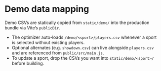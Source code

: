 # Demo data mapping

Demo CSVs are statically copied from `static/demo/` into the production bundle via Vite’s `publicDir`.

- The optimizer auto-loads `/demo/<sport>/players.csv` whenever a sport is selected without existing players.
- Optional alternates (e.g. `showdown.csv`) can live alongside `players.csv` and are referenced from `public/src/main.js`.
- To update a sport, drop the CSVs you want into `static/demo/<sport>/` before building.

